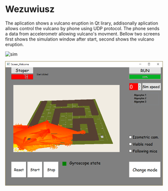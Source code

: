# Wezuwiusz

The aplication shows a vulcano eruption in Qt lirary, addisonally aplication allows control the vulcano by phone using UDP protocol. The phone sends a data from accelerometr allowing vulcano's movment. Bellow two screens first shows the simulation window after start, second shows the vulcano eruption.

![sim](.doc/simscreen.PNG)

![lava](./doc/lava.PNG)

